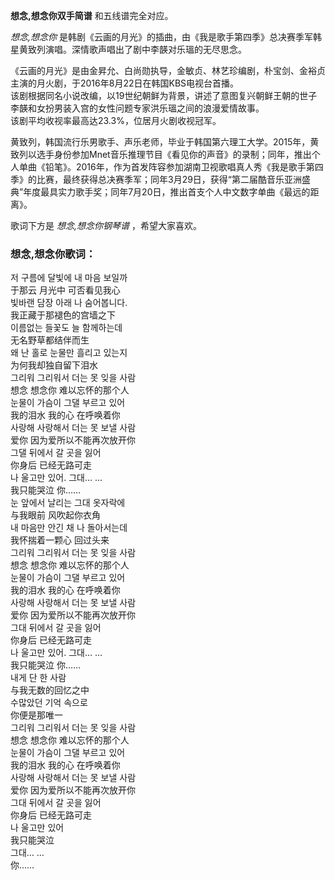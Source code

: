 

**想念,想念你双手简谱** 和五线谱完全对应。

_想念,想念你_ 是韩剧《云画的月光》的插曲，由《我是歌手第四季》总决赛季军韩星黄致列演唱。深情歌声唱出了剧中李韺对乐瑥的无尽思念。

《云画的月光》是由金昇允、白尚勋执导，金敏贞、林艺珍编剧，朴宝剑、金裕贞主演的月火剧，于2016年8月22日在韩国KBS电视台首播。  
该剧根据同名小说改编，以19世纪朝鲜为背景，讲述了意图复兴朝鲜王朝的世子李韺和女扮男装入宫的女性问题专家洪乐瑥之间的浪漫爱情故事。  
该剧平均收视率最高达23.3%，位居月火剧收视冠军。

黄致列，韩国流行乐男歌手、声乐老师，毕业于韩国第六理工大学。2015年，黄致列以选手身份参加Mnet音乐推理节目《看见你的声音》的录制；同年，推出个人单曲《铅笔》。2016年，作为首发阵容参加湖南卫视歌唱真人秀《我是歌手第四季》的比赛，最终获得总决赛季军；同年3月29日，获得“第二届酷音乐亚洲盛典”年度最具实力歌手奖；同年7月20日，推出首支个人中文数字单曲《最远的距离》。

歌词下方是 _想念,想念你钢琴谱_ ，希望大家喜欢。

### 想念,想念你歌词：

저 구름에 달빛에 내 마음 보일까  
于那云 月光中 可否看见我心  
빛바랜 담장 아래 나 숨어봅니다.  
我正藏于那褪色的宫墙之下  
이름없는 들꽃도 늘 함께하는데  
无名野草都结伴而生  
왜 난 홀로 눈물만 흘리고 있는지  
为何我却独自留下泪水  
그리워 그리워서 더는 못 잊을 사람  
想念 想念你 难以忘怀的那个人  
눈물이 가슴이 그댈 부르고 있어  
我的泪水 我的心 在呼唤着你  
사랑해 사랑해서 더는 못 보낼 사람  
爱你 因为爱所以不能再次放开你  
그댈 뒤에서 갈 곳을 잃어  
你身后 已经无路可走  
나 울고만 있어. 그대… …  
我只能哭泣 你……  
눈 앞에서 날리는 그대 옷자락에  
与我眼前 风吹起你衣角  
내 마음만 안긴 채 나 돌아서는데  
我怀揣着一颗心 回过头来  
그리워 그리워서 더는 못 잊을 사람  
想念 想念你 难以忘怀的那个人  
눈물이 가슴이 그댈 부르고 있어  
我的泪水 我的心 在呼唤着你  
사랑해 사랑해서 더는 못 보낼 사람  
爱你 因为爱所以不能再次放开你  
그대 뒤에서 갈 곳을 잃어  
你身后 已经无路可走  
나 울고만 있어. 그대… …  
我只能哭泣 你……  
내게 단 한 사람  
与我无数的回忆之中  
수많았던 기억 속으로  
你便是那唯一  
그리워 그리워서 더는 못 잊을 사람  
想念 想念你 难以忘怀的那个人  
눈물이 가슴이 그댈 부르고 있어  
我的泪水 我的心 在呼唤着你  
사랑해 사랑해서 더는 못 보낼 사람  
爱你 因为爱所以不能再次放开你  
그대 뒤에서 갈 곳을 잃어  
你身后 已经无路可走  
나 울고만 있어  
我只能哭泣  
그대… …  
你……

